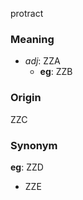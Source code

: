 protract
### Meaning
+ _adj_: ZZA
    + __eg__: ZZB

### Origin

ZZC

### Synonym

__eg__: ZZD

+ ZZE


